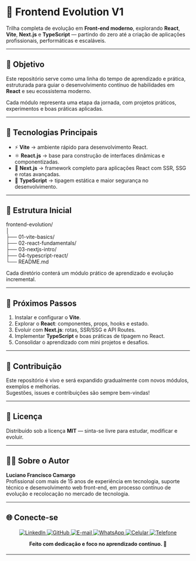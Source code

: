 # 🧭 Frontend Evolution V1

Trilha completa de evolução em **Front-end moderno**, explorando **React**, **Vite**, **Next.js** e **TypeScript** — partindo do zero até a criação de aplicações profissionais, performáticas e escaláveis.

---

## 🚀 Objetivo

Este repositório serve como uma linha do tempo de aprendizado e prática, estruturada para guiar o desenvolvimento contínuo de habilidades em **React** e seu ecossistema moderno.

Cada módulo representa uma etapa da jornada, com projetos práticos, experimentos e boas práticas aplicadas.

---

## 🧩 Tecnologias Principais

- ⚡ **Vite** → ambiente rápido para desenvolvimento React.
- ⚛️ **React.js** → base para construção de interfaces dinâmicas e componentizadas.
- 🧭 **Next.js** → framework completo para aplicações React com SSR, SSG e rotas avançadas.
- 🧠 **TypeScript** → tipagem estática e maior segurança no desenvolvimento.

---

## 📂 Estrutura Inicial

frontend-evolution/ <br>
│ <br>
├── 01-vite-basics/ <br>
├── 02-react-fundamentals/ <br>
├── 03-nextjs-intro/ <br>
├── 04-typescript-react/ <br>
└── README.md <br>

Cada diretório conterá um módulo prático de aprendizado e evolução incremental.

---

## 🧱 Próximos Passos

1. Instalar e configurar o **Vite**.
2. Explorar o **React**: componentes, props, hooks e estado.
3. Evoluir com **Next.js**: rotas, SSR/SSG e API Routes.
4. Implementar **TypeScript** e boas práticas de tipagem no React.
5. Consolidar o aprendizado com mini projetos e desafios.

---

## 💬 Contribuição

Este repositório é vivo e será expandido gradualmente com novos módulos, exemplos e melhorias.  
Sugestões, issues e contribuições são sempre bem-vindas!

---

## 📜 Licença

Distribuído sob a licença **MIT** — sinta-se livre para estudar, modificar e evoluir.

---

## 👨‍💻 Sobre o Autor

**Luciano Francisco Camargo**  
Profissional com mais de 15 anos de experiência em tecnologia, suporte técnico e desenvolvimento web front-end, em processo contínuo de evolução e recolocação no mercado de tecnologia.

---

## 🌐 Conecte-se

<div align="center" style="margin-top: 20px; margin-bottom: 20px;">

  <a href="https://www.linkedin.com/in/dev-lucianocamargo">
    <img src="https://img.shields.io/badge/LinkedIn-0A66C2?style=for-the-badge&logo=linkedin&logoColor=white" alt="LinkedIn" />
  </a>
  <a href="https://github.com/KarreiraDev-LuCamargo">
    <img src="https://img.shields.io/badge/GitHub-181717?style=for-the-badge&logo=github&logoColor=white" alt="GitHub" />
  </a>
  <a href="mailto:lucianocamargo.lc@gmail.com">
    <img src="https://img.shields.io/badge/Email-lucianocamargo.lc@gmail.com-D14836?style=for-the-badge&logo=gmail&logoColor=white" alt="E-mail" />
  </a>
  <a href="https://wa.me/5521994629516">
    <img src="https://img.shields.io/badge/WhatsApp-25D366?style=for-the-badge&logo=whatsapp&logoColor=white" alt="WhatsApp" />
  </a>
  <a href="tel:+5521994629516">
    <img src="https://img.shields.io/badge/Celular-(21)%2099462--9516-2E8B57?style=for-the-badge&logo=smartphone&logoColor=white" alt="Celular" />
  </a>
  <a href="tel:+55213442733">
    <img src="https://img.shields.io/badge/Fixo-(21)%203442--733-555555?style=for-the-badge&logo=phone&logoColor=white" alt="Telefone" />
  </a>

**Feito com dedicação e foco no aprendizado contínuo. 🚀**

</div>

---
